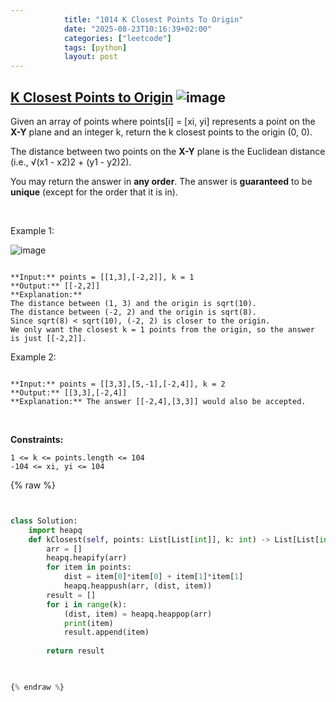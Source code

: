 ```yaml
---
            title: "1014 K Closest Points To Origin"
            date: "2025-08-23T10:16:39+02:00"
            categories: ["leetcode"]
            tags: [python]
            layout: post
---
```

            
## [K Closest Points to Origin](https://leetcode.com/problems/k-closest-points-to-origin) ![image](https://img.shields.io/badge/Difficulty-Medium-orange)

Given an array of points where points[i] = [xi, yi] represents a point on the **X-Y** plane and an integer k, return the k closest points to the origin (0, 0).

The distance between two points on the **X-Y** plane is the Euclidean distance (i.e., √(x1 - x2)2 + (y1 - y2)2).

You may return the answer in **any order**. The answer is **guaranteed** to be **unique** (except for the order that it is in).

 

Example 1:

![image](https://assets.leetcode.com/uploads/2021/03/03/closestplane1.jpg)
```

**Input:** points = [[1,3],[-2,2]], k = 1
**Output:** [[-2,2]]
**Explanation:**
The distance between (1, 3) and the origin is sqrt(10).
The distance between (-2, 2) and the origin is sqrt(8).
Since sqrt(8) < sqrt(10), (-2, 2) is closer to the origin.
We only want the closest k = 1 points from the origin, so the answer is just [[-2,2]].

```

Example 2:

```

**Input:** points = [[3,3],[5,-1],[-2,4]], k = 2
**Output:** [[3,3],[-2,4]]
**Explanation:** The answer [[-2,4],[3,3]] would also be accepted.

```

 

**Constraints:**

	1 <= k <= points.length <= 104
	-104 <= xi, yi <= 104

{% raw %}


```python


class Solution:
    import heapq
    def kClosest(self, points: List[List[int]], k: int) -> List[List[int]]:
        arr = []
        heapq.heapify(arr)
        for item in points:
            dist = item[0]*item[0] + item[1]*item[1]
            heapq.heappush(arr, (dist, item))
        result = []
        for i in range(k):
            (dist, item) = heapq.heappop(arr)
            print(item)
            result.append(item)
        
        return result
        


{% endraw %}
```
